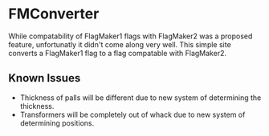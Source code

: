 # FMConverter
While compatability of FlagMaker1 flags with FlagMaker2 was a proposed feature, unfortunatly it didn't come along very well.
This simple site converts a FlagMaker1 flag to a flag compatable with FlagMaker2.

## Known Issues
* Thickness of palls will be different due to new system of determining the thickness.
* Transformers will be completely out of whack due to new system of determining positions.
